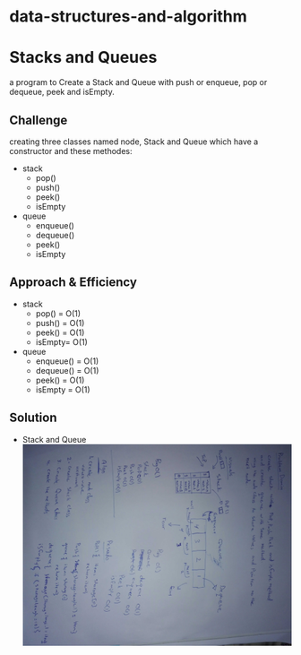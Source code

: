 # data-structures-and-algorithm

# Stacks and Queues
a program to  Create a Stack and Queue with push or enqueue, pop or dequeue, peek and isEmpty.
## Challenge
creating three classes named node, Stack and Queue which have a constructor and these methodes:
- stack 
    - pop()
    - push()
    - peek()
    - isEmpty
- queue
    - enqueue()
    - dequeue()
    - peek()
    - isEmpty

## Approach & Efficiency
- stack 
    - pop() = O(1)
    - push() = O(1)
    - peek() = O(1)
    - isEmpty= O(1)
- queue
    - enqueue() = O(1)
    - dequeue()  = O(1)
    - peek() = O(1)
    - isEmpty = O(1)

## Solution
- Stack and Queue
![Stack and Queue](./SandQ.jpg)
